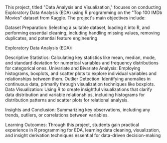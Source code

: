 This project, titled "Data Analysis and Visualization," focuses on conducting Exploratory Data Analysis (EDA) using R programming on the "Top 100 IMDb Movies" dataset from Kaggle. The project's main objectives include:

Dataset Preparation: Selecting a suitable dataset, loading it into R, and performing essential cleaning, including handling missing values, removing duplicates, and potential feature engineering.

Exploratory Data Analysis (EDA):

Descriptive Statistics: Calculating key statistics like mean, median, mode, and standard deviation for numerical variables and frequency distributions for categorical ones.
Univariate and Bivariate Analysis: Employing histograms, boxplots, and scatter plots to explore individual variables and relationships between them.
Outlier Detection: Identifying anomalies in continuous data, primarily through visualization techniques like boxplots.
Data Visualization: Using R to create insightful visualizations that clarify data distribution and variable relationships, including histograms for distribution patterns and scatter plots for relational analysis.

Insights and Conclusion: Summarizing key observations, including any trends, outliers, or correlations between variables.

Learning Outcomes:
Through this project, students gain practical experience in R programming for EDA, learning data cleaning, visualization, and insight derivation techniques essential for data-driven decision-making​
